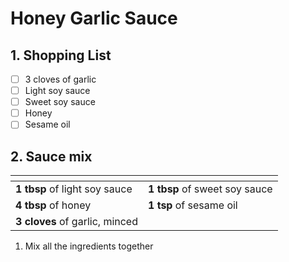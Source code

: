 # Honey Garlic Sauce

## 1. Shopping List
- [ ] 3 cloves of garlic
- [ ] Light soy sauce
- [ ] Sweet soy sauce
- [ ] Honey
- [ ] Sesame oil

## 2. Sauce mix
|<!-- -->|<!-- -->|
|---|---|
| **1 tbsp** of light soy sauce | **1 tbsp** of sweet soy sauce |
| **4 tbsp** of honey | **1 tsp** of sesame oil |
| **3 cloves** of garlic, minced ||

1. Mix all the ingredients together